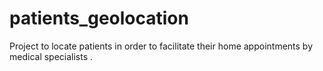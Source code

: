 # patients_geolocation
Project to locate patients in order to facilitate their home appointments by medical specialists
.
